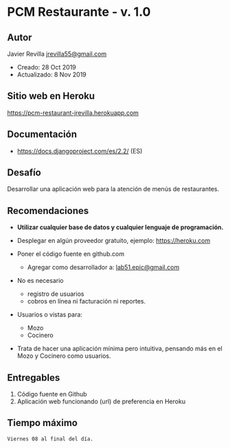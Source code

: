 # PCM Restaurante - v. 1.0



## Autor
Javier Revilla
jrevilla55@gmail.com
- Creado:         28 Oct 2019
- Actualizado:   	8 Nov 2019


## Sitio web en Heroku
https://pcm-restaurant-jrevilla.herokuapp.com


## Documentación
- https://docs.djangoproject.com/es/2.2/	(ES)





Desafío 
--------
Desarrollar una aplicación web para la atención de menús de restaurantes.


Recomendaciones
----------------
- **Utilizar cualquier base de datos y cualquier lenguaje de programación.**

- Desplegar en algún proveedor gratuito, ejemplo: https://heroku.com 

- Poner el código fuente en github.com
	- Agregar como desarrollador a: lab51.epic@gmail.com 


- No es necesario 
	- registro de usuarios
	- cobros en línea ni facturación ni reportes. 

- Usuarios o vistas para:
	- Mozo 
	- Cocinero 

- Trata de hacer una aplicación mínima pero intuitiva, pensando más en el Mozo y Cocinero como usuarios.


## Entregables
1. Código fuente en Github
2. Aplicación web funcionando (url) de preferencia en Heroku


## Tiempo máximo
	Viernes 08 al final del día.


